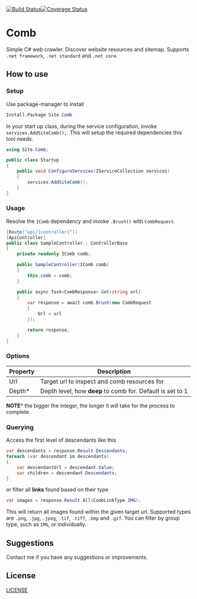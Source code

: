 [![Build Status](https://dev.azure.com/lino-playroom/Comb/_apis/build/status/adelinosousa.comb?branchName=master)](https://dev.azure.com/lino-playroom/Comb/_build/latest?definitionId=1&branchName=master)[![Coverage Status](https://coveralls.io/repos/github/adelinosousa/comb/badge.svg?branch=master)](https://coveralls.io/github/adelinosousa/comb?branch=master)

# Comb
Simple C# web crawler. Discover website resources and sitemap. Supports `.net framework`, `.net standard` and `.net core`.

## How to use

### Setup

Use package-manager to install
```csharp
Install-Package Site.Comb
```
In your start up class, during the service configuration, invoke `services.AddSiteComb();`. This will setup the required dependencies this tool needs.
```csharp
using Site.Comb;

public class Startup
{
    public void ConfigureServices(IServiceCollection services)
    {
        services.AddSiteComb();
    }
}
```

### Usage

Resolve the `IComb` dependency and invoke `.Brush()` with `CombRequest`.
```csharp
[Route("api/[controller]")]
[ApiController]
public class SampleController : ControllerBase
{
    private readonly IComb comb;

    public SampleController(IComb comb)
    {
        this.comb = comb;
    }

    public async Task<CombResponse> Get(string url)
    {
        var response = await comb.Brush(new CombRequest
        {
            Url = url
        });

        return response;
    }
}
```

### Options

| Property | Description |
|----------|-------------|
| Url      | Target url to inspect and comb resources for |
| Depth*   | Depth level, how **deep** to comb for. Default is set to 1 |

**NOTE*** the bigger the integer, the longer it will take for the process to complete.

### Querying

Access the first level of descendants like this
```csharp
var descendants = response.Result.Descendants;
foreach (var descendant in descendants)
{
    var descendantUrl = descendant.Value;
    var children = descendant.Descendants;
}
```

or filter all **links** found based on their type
```csharp
var images = response.Result.All(CombLinkType.IMG);
```
This will return all images found within the given target url. Supported types are `.png`, `.jpg`, `.jpeg`, `.tif`, `.tiff`, `.bmp` and `.gif`. You can filter by group type, such as `IMG`, or individually.

## Suggestions
Contact me if you have any suggestions or improvements.

## License
[LICENSE](LICENSE.md)

